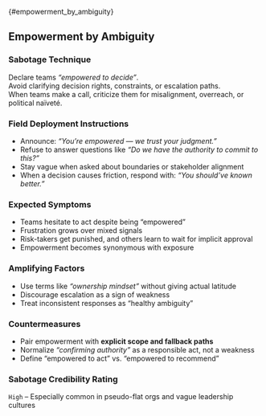 {#empowerment_by_ambiguity}
## Empowerment by Ambiguity

### Sabotage Technique
Declare teams _“empowered to decide”_.  
Avoid clarifying decision rights, constraints, or escalation paths.  
When teams make a call, criticize them for misalignment, overreach, or political naïveté.

###  Field Deployment Instructions
- Announce: *“You’re empowered — we trust your judgment.”*
- Refuse to answer questions like *“Do we have the authority to commit to this?”*
- Stay vague when asked about boundaries or stakeholder alignment
- When a decision causes friction, respond with: *“You should’ve known better.”*

### Expected Symptoms
- Teams hesitate to act despite being “empowered”
- Frustration grows over mixed signals
- Risk-takers get punished, and others learn to wait for implicit approval
- Empowerment becomes synonymous with exposure

### Amplifying Factors
- Use terms like *“ownership mindset”* without giving actual latitude
- Discourage escalation as a sign of weakness
- Treat inconsistent responses as “healthy ambiguity”

### Countermeasures
- Pair empowerment with **explicit scope and fallback paths**
- Normalize *“confirming authority”* as a responsible act, not a weakness
- Define “empowered to act” vs. “empowered to recommend”

### Sabotage Credibility Rating
`High` – Especially common in pseudo-flat orgs and vague leadership cultures
